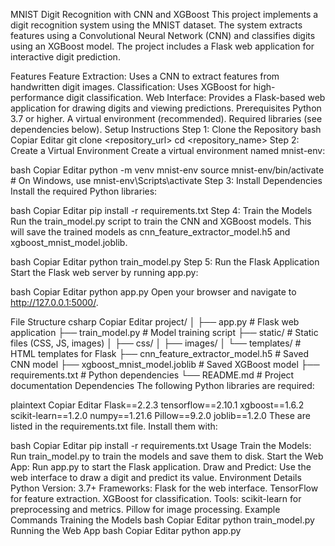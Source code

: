 MNIST Digit Recognition with CNN and XGBoost
This project implements a digit recognition system using the MNIST dataset. The system extracts features using a Convolutional Neural Network (CNN) and classifies digits using an XGBoost model. The project includes a Flask web application for interactive digit prediction.

Features
Feature Extraction: Uses a CNN to extract features from handwritten digit images.
Classification: Uses XGBoost for high-performance digit classification.
Web Interface: Provides a Flask-based web application for drawing digits and viewing predictions.
Prerequisites
Python 3.7 or higher.
A virtual environment (recommended).
Required libraries (see dependencies below).
Setup Instructions
Step 1: Clone the Repository
bash
Copiar
Editar
git clone <repository_url>
cd <repository_name>
Step 2: Create a Virtual Environment
Create a virtual environment named mnist-env:

bash
Copiar
Editar
python -m venv mnist-env
source mnist-env/bin/activate  # On Windows, use mnist-env\Scripts\activate
Step 3: Install Dependencies
Install the required Python libraries:

bash
Copiar
Editar
pip install -r requirements.txt
Step 4: Train the Models
Run the train_model.py script to train the CNN and XGBoost models. This will save the trained models as cnn_feature_extractor_model.h5 and xgboost_mnist_model.joblib.

bash
Copiar
Editar
python train_model.py
Step 5: Run the Flask Application
Start the Flask web server by running app.py:

bash
Copiar
Editar
python app.py
Open your browser and navigate to http://127.0.0.1:5000/.

File Structure
csharp
Copiar
Editar
project/
│
├── app.py                  # Flask web application
├── train_model.py          # Model training script
├── static/                 # Static files (CSS, JS, images)
│   ├── css/
│   ├── images/
│   └── templates/          # HTML templates for Flask
├── cnn_feature_extractor_model.h5    # Saved CNN model
├── xgboost_mnist_model.joblib        # Saved XGBoost model
├── requirements.txt        # Python dependencies
└── README.md               # Project documentation
Dependencies
The following Python libraries are required:

plaintext
Copiar
Editar
Flask==2.2.3
tensorflow==2.10.1
xgboost==1.6.2
scikit-learn==1.2.0
numpy==1.21.6
Pillow==9.2.0
joblib==1.2.0
These are listed in the requirements.txt file. Install them with:

bash
Copiar
Editar
pip install -r requirements.txt
Usage
Train the Models: Run train_model.py to train the models and save them to disk.
Start the Web App: Run app.py to start the Flask application.
Draw and Predict: Use the web interface to draw a digit and predict its value.
Environment Details
Python Version: 3.7+
Frameworks:
Flask for the web interface.
TensorFlow for feature extraction.
XGBoost for classification.
Tools:
scikit-learn for preprocessing and metrics.
Pillow for image processing.
Example Commands
Training the Models
bash
Copiar
Editar
python train_model.py
Running the Web App
bash
Copiar
Editar
python app.py
